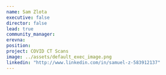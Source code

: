 ```yaml
---
name: Sam Zlota
executive: false
director: false
lead: true
community_manager: 
erevna:
position: 
project: COVID CT Scans
image: ../assets/default_exec_image.png
linkedin: "http://www.linkedin.com/in/samuel-z-583912137"
---
```

